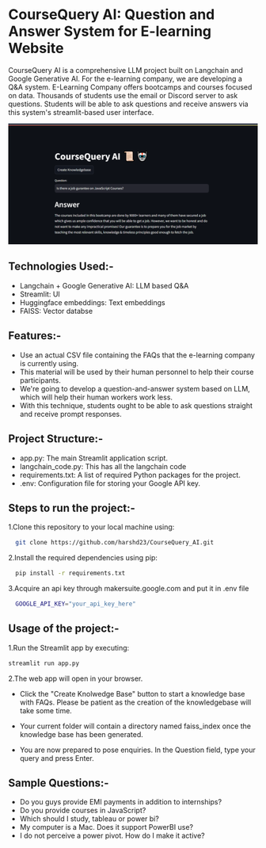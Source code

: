 # CourseQuery AI: Question and Answer System for E-learning Website  

CourseQuery AI is a comprehensive LLM project built on Langchain and Google Generative AI. For the e-learning company, we are developing a Q&A system. E-Learning Company offers bootcamps and courses focused on data. Thousands of students use the email or Discord server to ask questions. Students will be able to ask questions and receive answers via this system's streamlit-based user interface.

![CourseQuery AI](https://github.com/harshd23/CourseQuery_AI/blob/main/coursequery.png)

## Technologies Used:-

- Langchain + Google Generative AI: LLM based Q&A
- Streamlit: UI
- Huggingface embeddings: Text embeddings
- FAISS: Vector databse

## Features:-

- Use an actual CSV file containing the FAQs that the e-learning company is currently using.
- This material will be used by their human personnel to help their course participants.
- We're going to develop a question-and-answer system based on LLM, which will help their human workers work less.
- With this technique, students ought to be able to ask questions straight and receive prompt responses.

## Project Structure:-

- app.py: The main Streamlit application script.
- langchain_code.py: This has all the langchain code
- requirements.txt: A list of required Python packages for the project.
- .env: Configuration file for storing your Google API key.

## Steps to run the project:-

1.Clone this repository to your local machine using:

```bash
  git clone https://github.com/harshd23/CourseQuery_AI.git
```

2.Install the required dependencies using pip:

```bash
  pip install -r requirements.txt
```

3.Acquire an api key through makersuite.google.com and put it in .env file

```bash
  GOOGLE_API_KEY="your_api_key_here"
```

## Usage of the project:-

1.Run the Streamlit app by executing:

```bash
streamlit run app.py

```

2.The web app will open in your browser.

- Click the "Create Knolwedge Base" button to start a knowledge base with FAQs. Please be patient as the creation of the knowledgebase will take some time.

- Your current folder will contain a directory named faiss_index once the knowledge base has been generated.

- You are now prepared to pose enquiries. In the Question field, type your query and press Enter.

## Sample Questions:-

- Do you guys provide EMI payments in addition to internships?
- Do you provide courses in JavaScript?
- Which should I study, tableau or power bi?
- My computer is a Mac. Does it support PowerBI use?
- I do not perceive a power pivot. How do I make it active?
